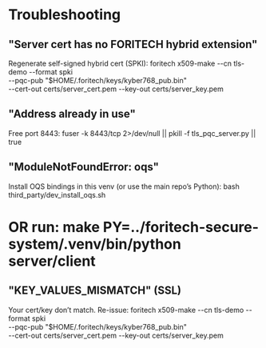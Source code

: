 # Troubleshooting

## "Server cert has no FORITECH hybrid extension"
Regenerate self-signed hybrid cert (SPKI):
foritech x509-make --cn tls-demo --format spki \
  --pqc-pub "$HOME/.foritech/keys/kyber768_pub.bin" \
  --cert-out certs/server_cert.pem --key-out certs/server_key.pem

## "Address already in use"
Free port 8443:
fuser -k 8443/tcp 2>/dev/null || pkill -f tls_pqc_server.py || true

## "ModuleNotFoundError: oqs"
Install OQS bindings in this venv (or use the main repo’s Python):
bash third_party/dev_install_oqs.sh
# OR run: make PY=../foritech-secure-system/.venv/bin/python server/client

## "KEY_VALUES_MISMATCH" (SSL)
Your cert/key don’t match. Re-issue:
foritech x509-make --cn tls-demo --format spki \
  --pqc-pub "$HOME/.foritech/keys/kyber768_pub.bin" \
  --cert-out certs/server_cert.pem --key-out certs/server_key.pem
